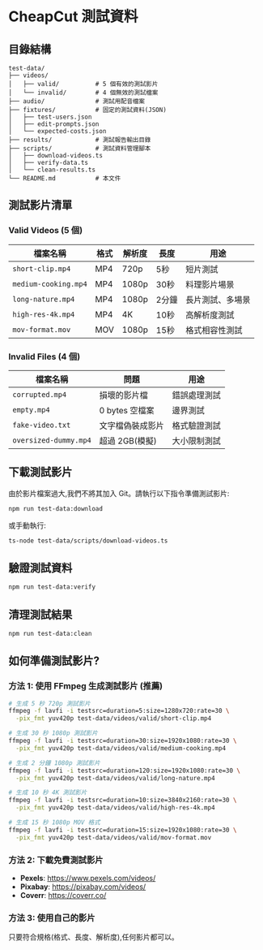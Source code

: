 # CheapCut 測試資料

## 目錄結構

```
test-data/
├── videos/
│   ├── valid/          # 5 個有效的測試影片
│   └── invalid/        # 4 個無效的測試檔案
├── audio/              # 測試用配音檔案
├── fixtures/           # 固定的測試資料(JSON)
│   ├── test-users.json
│   ├── edit-prompts.json
│   └── expected-costs.json
├── results/            # 測試報告輸出目錄
├── scripts/            # 測試資料管理腳本
│   ├── download-videos.ts
│   ├── verify-data.ts
│   └── clean-results.ts
└── README.md           # 本文件
```

## 測試影片清單

### Valid Videos (5 個)

| 檔案名稱 | 格式 | 解析度 | 長度 | 用途 |
|---------|------|--------|------|------|
| `short-clip.mp4` | MP4 | 720p | 5秒 | 短片測試 |
| `medium-cooking.mp4` | MP4 | 1080p | 30秒 | 料理影片場景 |
| `long-nature.mp4` | MP4 | 1080p | 2分鐘 | 長片測試、多場景 |
| `high-res-4k.mp4` | MP4 | 4K | 10秒 | 高解析度測試 |
| `mov-format.mov` | MOV | 1080p | 15秒 | 格式相容性測試 |

### Invalid Files (4 個)

| 檔案名稱 | 問題 | 用途 |
|---------|------|------|
| `corrupted.mp4` | 損壞的影片檔 | 錯誤處理測試 |
| `empty.mp4` | 0 bytes 空檔案 | 邊界測試 |
| `fake-video.txt` | 文字檔偽裝成影片 | 格式驗證測試 |
| `oversized-dummy.mp4` | 超過 2GB(模擬) | 大小限制測試 |

## 下載測試影片

由於影片檔案過大,我們不將其加入 Git。請執行以下指令準備測試影片:

```bash
npm run test-data:download
```

或手動執行:

```bash
ts-node test-data/scripts/download-videos.ts
```

## 驗證測試資料

```bash
npm run test-data:verify
```

## 清理測試結果

```bash
npm run test-data:clean
```

## 如何準備測試影片?

### 方法 1: 使用 FFmpeg 生成測試影片 (推薦)

```bash
# 生成 5 秒 720p 測試影片
ffmpeg -f lavfi -i testsrc=duration=5:size=1280x720:rate=30 \
  -pix_fmt yuv420p test-data/videos/valid/short-clip.mp4

# 生成 30 秒 1080p 測試影片
ffmpeg -f lavfi -i testsrc=duration=30:size=1920x1080:rate=30 \
  -pix_fmt yuv420p test-data/videos/valid/medium-cooking.mp4

# 生成 2 分鐘 1080p 測試影片
ffmpeg -f lavfi -i testsrc=duration=120:size=1920x1080:rate=30 \
  -pix_fmt yuv420p test-data/videos/valid/long-nature.mp4

# 生成 10 秒 4K 測試影片
ffmpeg -f lavfi -i testsrc=duration=10:size=3840x2160:rate=30 \
  -pix_fmt yuv420p test-data/videos/valid/high-res-4k.mp4

# 生成 15 秒 1080p MOV 格式
ffmpeg -f lavfi -i testsrc=duration=15:size=1920x1080:rate=30 \
  -pix_fmt yuv420p test-data/videos/valid/mov-format.mov
```

### 方法 2: 下載免費測試影片

- **Pexels**: https://www.pexels.com/videos/
- **Pixabay**: https://pixabay.com/videos/
- **Coverr**: https://coverr.co/

### 方法 3: 使用自己的影片

只要符合規格(格式、長度、解析度),任何影片都可以。
